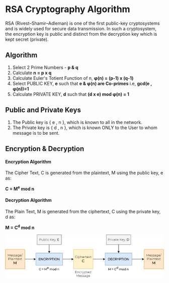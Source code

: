 # RSA Cryptography Algorithm

RSA (Rivest–Shamir–Adleman) is one of the first public-key cryptosystems and is widely used for secure data transmission. In such a cryptosystem, the encryption key is public and distinct from the decryption key which is kept secret (private).

## Algorithm

1. Select 2 Prime Numbers - **p & q**
2. Calculate **n = p x q**
3. Calculate Euler's Totient Function of n,  **φ(n) = (p-1) x (q-1)**
4. Select PUBLIC KEY, **e** such that **e & φ(n) are Co-primes**  i.e, **gcd(e , φ(n))=1**
5. Calculate PRIVATE KEY, **d** such that **(d x e) mod φ(n) = 1**

## Public and Private Keys

1. The Public  key is { e , n }, which is known to all in the network.
2. The Private key is { d , n }, which is known ONLY to the User to whom message is to be sent.

## Encryption & Decryption

#### Encryption Algorithm

The Cipher Text, C is generated from the plaintext, M using the public key, e as:

**C = M<sup>e</sup> mod n**

#### Decryption Algorithm

The Plain Text, M is generated from the ciphertext, C using the private key, d as:

**M = C<sup>d</sup> mod n**

![RSA-block-diagram-image.png](https://github.com/TanmoySG/Cryptography-Algorithm/blob/master/RSA-Algorithm/RSA-block-diagram-image.png)
